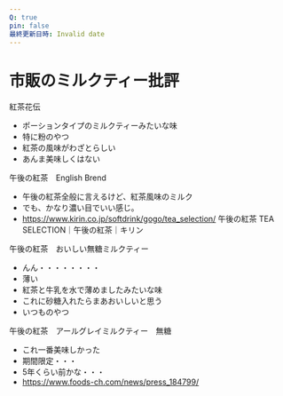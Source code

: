 ```yaml
---
Q: true
pin: false
最終更新日時: Invalid date
---
```

# 市販のミルクティー批評

紅茶花伝

- ポーションタイプのミルクティーみたいな味  
- 特に粉のやつ  
- 紅茶の風味がわざとらしい  
- あんま美味しくはない  

午後の紅茶　English Brend

- 午後の紅茶全般に言えるけど、紅茶風味のミルク  
- でも、かなり濃い目でいい感じ。  
- https://www.kirin.co.jp/softdrink/gogo/tea_selection/ 午後の紅茶 TEA SELECTION｜午後の紅茶｜キリン  

午後の紅茶　おいしい無糖ミルクティー

- んん・・・・・・・・  
- 薄い  
- 紅茶と牛乳を水で薄めましたみたいな味  
- これに砂糖入れたらまあおいしいと思う  
- いつものやつ  

午後の紅茶　アールグレイミルクティー　無糖

- これ一番美味しかった  
- 期間限定・・・  
- 5年くらい前かな・・・  
- https://www.foods-ch.com/news/press_184799/